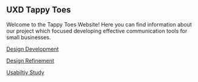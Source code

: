 
## UXD Tappy Toes

Welcome to the Tappy Toes Website!  Here you can find information about our project which focused developing effective communication tools for small businesses.

[Design Development](./DesignDevelopment/DesignDevelopment.md)

[Design Refinement](./DesignRefinement/DesignRefinement.md)

[Usabiltiy Study](./Usability/Usabilitystudy.md)
